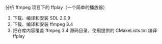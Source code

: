 分析 ffmpeg 项目下的 ffplay（一个简单的播放器）  
1. 下载、编译和安装 SDL 2.0.9
2. 下载、编译和安装 ffmpeg 3.4
3. 把仓库内容覆盖 ffmpeg 3.4 源码目录，使用提供的 CMakeLists.txt 编译 ffplay
